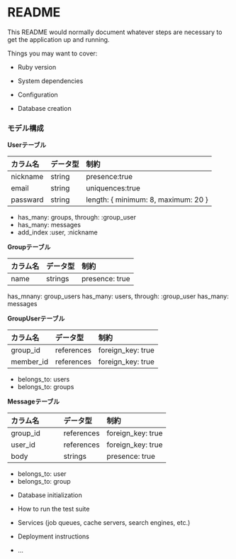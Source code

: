 # README

This README would normally document whatever steps are necessary to get the
application up and running.

Things you may want to cover:

* Ruby version

* System dependencies

* Configuration

* Database creation

### モデル構成

__Userテーブル__

| カラム名    | データ型     | 制約 |
|:-----------|:------------|:-------------|
| nickname   | string      | presence:true|
| email      | string      | uniquences:true|
| passward   | string      |  length: { minimum: 8, maximum: 20 }  |

- has_many: groups, through: :group_user
- has_many: messages
- add_index :user, :nickname


__Groupテーブル__

|  カラム名  |  データ型  |  制約  |
|:-----------|:----------|:-------|
| name | strings   | presence: true |

has_mnany: group_users
has_many: users, through: :group_user
has_many: messages

__GroupUserテーブル__

|  カラム名  |  データ型  |  制約  |
|:-----------|:----------|:-------|
| group_id   | references | foreign_key: true |
| member_id  | references | foreign_key: true |

- belongs_to: users
- belongs_to: groups

__Messageテーブル__

|  カラム名   |  データ型  |  制約  |
|:-----------|:-----------|:-------|
| group_id    | references | foreign_key: true |
| user_id　　　| references | foreign_key: true |
| body| strings    | presence: true    |

- belongs_to: user
- belongs_to: group

* Database initialization

* How to run the test suite

* Services (job queues, cache servers, search engines, etc.)

* Deployment instructions

* ...
